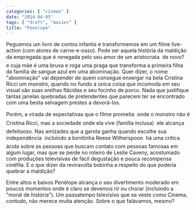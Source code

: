 ```yaml
---
categories: [ "cinema" ]
date: "2014-04-05"
tags: [ "draft", "movies" ]
title: "Penelope"
---
```

Peguemos um livro de contos infantis e transformemos em um filme
live-action (com atores de carne-e-osso). Pode ser aquela história da
maldição da empregada que é renegada pelo seu amor de um aristocrata
 de novo?  e cuja mãe é uma bruxa e roga uma praga que transforma a
primeira filha da família de sangue azul em uma abominação. Quer dizer,
o nome "abominação" vai depender de quem consegue enxergar na bela
Cristina Ricci um monstro, quando no fundo a única coisa que incomoda
em seu visual são suas orelhas flácidas e seu focinho de porco. Nada
que justifique tantas janelas quebradas de pretendentes que parecem ter
se encontrado com uma besta selvagem prestes a devorá-los.

Porém, a virada de expectativas que o filme prometia  onde o monstro
não é Cristina Ricci, mas a sociedade onde ela vive (família inclusa)
 ele alcança defeituoso. Nas amizades que a garota ganha quando
escolhe sua independência  incluindo a bonitinha Reese Witherspoon 
há uma crítica ácida sobre as pessoas que buscam contato com pessoas
famosas em algum lugar, mas que se perde no roteiro de Leslie Caveny,
acostumado com produções televisivas de fácil degustação e pouca
recompensa cinéfila. E o que dizer da reviravolta bobinha a respeito
do que poderia quebrar a maldição?

Entre altos e baixos Penélope alcança o seu divertimento moderado
em poucos momentos onde é claro se devemos rir ou chorar (incluindo a
"moral de história"). Um passatempo televisivo que se veste como Cinema,
contudo, não merece muita atenção. Sobre o que falávamos, mesmo?
